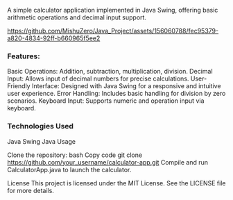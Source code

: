 A simple calculator application implemented in Java Swing, offering basic arithmetic operations and decimal input support.



https://github.com/MishuZero/Java_Project/assets/156060788/fec95379-a820-4834-92ff-b660965f5ee2



<h3>Features:</h3>

Basic Operations: Addition, subtraction, multiplication, division.
Decimal Input: Allows input of decimal numbers for precise calculations.
User-Friendly Interface: Designed with Java Swing for a responsive and intuitive user experience.
Error Handling: Includes basic handling for division by zero scenarios.
Keyboard Input: Supports numeric and operation input via keyboard.

<h3>Technologies Used</h3>
Java Swing
Java
Usage

Clone the repository:
bash
Copy code
git clone https://github.com/your_username/calculator-app.git
Compile and run CalculatorApp.java to launch the calculator.


License
This project is licensed under the MIT License. See the LICENSE file for more details.

